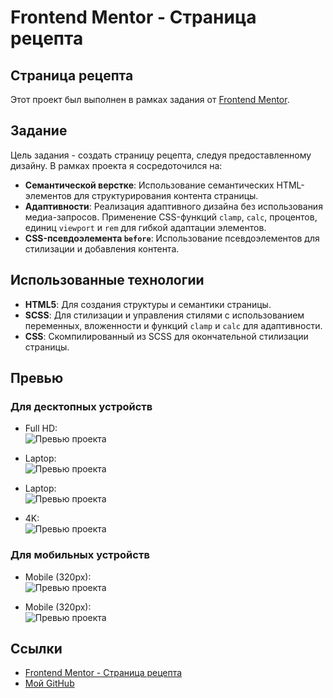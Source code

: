 # Frontend Mentor - Страница рецепта

## Страница рецепта

Этот проект был выполнен в рамках задания от [Frontend Mentor](https://www.frontendmentor.io).

## Задание

Цель задания - создать страницу рецепта, следуя предоставленному дизайну. В рамках проекта я сосредоточился на:

- **Семантической верстке**: Использование семантических HTML-элементов для структурирования контента страницы.
- **Адаптивности**: Реализация адаптивного дизайна без использования медиа-запросов. Применение CSS-функций `clamp`, `calc`, процентов, единиц `viewport` и `rem` для гибкой адаптации элементов.
- **CSS-псевдоэлемента `before`**: Использование псевдоэлементов для стилизации и добавления контента.

## Использованные технологии

- **HTML5**: Для создания структуры и семантики страницы.
- **SCSS**: Для стилизации и управления стилями с использованием переменных, вложенности и функций `clamp` и `calc` для адаптивности.
- **CSS**: Скомпилированный из SCSS для окончательной стилизации страницы.

## Превью

### Для десктопных устройств

 - Full HD:\
    ![Превью проекта](./assets/preview/preview.png)

 - Laptop:\
    ![Превью проекта](./assets/preview/preview-result-desktop-1.png)

 - Laptop:\
    ![Превью проекта](./assets/preview/preview-result-desktop-2.png)

 - 4K:\
    ![Превью проекта](./assets/preview/preview-x-large.png)

### Для мобильных устройств

 - Mobile (320px):\
    ![Превью проекта](./assets/preview/preview-result-mobile-1.png)

 - Mobile (320px):\
    ![Превью проекта](./assets/preview/preview-result-mobile-2.png)

## Ссылки

- [Frontend Mentor - Страница рецепта](https://www.frontendmentor.io/challenges/recipe-page-KiTsR8QQKm)
- [Мой GitHub](https://github.com/Petrakoow)

